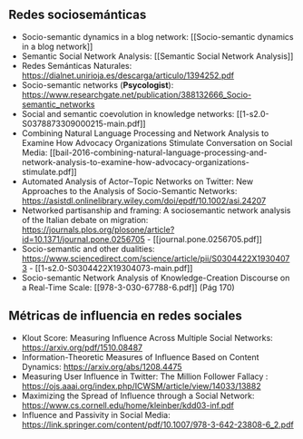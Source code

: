 
## Redes sociosemánticas

- Socio-semantic dynamics in a blog network: [[Socio-semantic dynamics in a blog network]]
- Semantic Social Network Analysis: [[Semantic Social Network Analysis]]
- Redes Semánticas Naturales: https://dialnet.unirioja.es/descarga/articulo/1394252.pdf
- Socio-semantic networks (**Psycologist**): https://www.researchgate.net/publication/388132666_Socio-semantic_networks
- Social and semantic coevolution in knowledge networks: [[1-s2.0-S0378873309000215-main.pdf]]
- Combining Natural Language Processing and Network Analysis to Examine How Advocacy Organizations Stimulate Conversation on Social Media: [[bail-2016-combining-natural-language-processing-and-network-analysis-to-examine-how-advocacy-organizations-stimulate.pdf]]
- Automated Analysis of Actor–Topic Networks  on Twitter: New Approaches to the Analysis of Socio-Semantic Networks: https://asistdl.onlinelibrary.wiley.com/doi/epdf/10.1002/asi.24207 
- Networked partisanship and framing: A sociosemantic network analysis of the Italian debate on migration: https://journals.plos.org/plosone/article?id=10.1371/journal.pone.0256705 - [[journal.pone.0256705.pdf]]
- Socio-semantic and other dualities: https://www.sciencedirect.com/science/article/pii/S0304422X19304073 - [[1-s2.0-S0304422X19304073-main.pdf]]
- Socio-semantic Network Analysis of Knowledge-Creation Discourse on a Real-Time Scale: [[978-3-030-67788-6.pdf]] (Pág 170)

## Métricas de influencia en redes sociales

- Klout Score: Measuring Influence Across Multiple Social Networks: https://arxiv.org/pdf/1510.08487
- Information-Theoretic Measures of Influence Based on Content Dynamics: https://arxiv.org/abs/1208.4475
-  Measuring User Influence in Twitter: The Million Follower Fallacy : https://ojs.aaai.org/index.php/ICWSM/article/view/14033/13882
- Maximizing the Spread of Influence through a Social Network: https://www.cs.cornell.edu/home/kleinber/kdd03-inf.pdf
- Influence and Passivity in Social Media: https://link.springer.com/content/pdf/10.1007/978-3-642-23808-6_2.pdf
